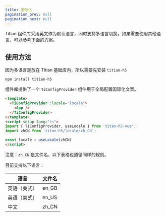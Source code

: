 ```yaml
---
title: 国际化
pagination_prev: null
pagination_next: null
---
```


Titian 组件库采用英文作为默认语言，同时支持多语言切换，如果需要使用其他语言，可以参考下面的方案。

## 使用方法

因为多语言是放在 Titian 基础库内，所以需要先安装 `titian-h5`

```shell showLineNumbers
npm install titian-h5
```

组件库提供了一个 `TiConfigProvider` 组件用于全局配置国际化文案。

```html showLineNumbers
<template>
  <TiConfigProvider :locale="locale">
    <App />
  </TiConfigProvider>
</template>
<script setup lang="ts">
import { TiConfigProvider, useLocale } from 'titan-h5-vue';
import zhCN from 'titan-h5/locale/zh_CN';

const locale = useLocale(zhCN)
</script>
```

注意：`zh_CN` 是文件名，以下表格也遵循同样的规则。

目前支持以下语言：

| 语言 | 文件名 |
| ----- | ----|
| 英语（美式）| en_GB |
| 英语（美式）| en_US |
| 中文  | zh_CN |
